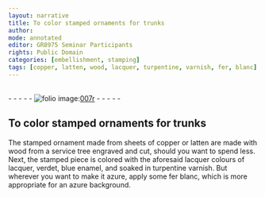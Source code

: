 ```yaml
---
layout: narrative
title: To color stamped ornaments for trunks
author:
mode: annotated
editor: GR8975 Seminar Participants
rights: Public Domain
categories: [embellishment, stamping]
tags: [copper, latten, wood, lacquer, turpentine, varnish, fer, blanc]
---
```


 <br/>- - - - - <a href="http://gallica.bnf.fr/ark:/12148/btv1b10500001g/f19.image"><img src="../assets/photo-icon.png" alt="folio image: " style="display:inline-block; margin-bottom:-3px;"/>007r</a> - - - - - <br/> 
##  To color stamped ornaments for trunks 

 
   <span class="activity"></span> <span class="activity"></span> The stamped ornament made from <span class="material_format">sheets of <span class="material">copper</span> or <span class="material">latten</span></span> are made with <span class="material_format"><span class="material">wood</span> from a service tree engraved and cut</span>, should you want to spend less. Next, the stamped piece is colored with the aforesaid <span class="material">lacquer</span> colours of lacquer, verdet, blue enamel, and soaked in <span class="material">turpentine varnish</span>. But wherever you want to make it azure, apply some <span class="material"><span class="foreign">fer blanc</span></span>, which is more appropriate for an azure background. 
 